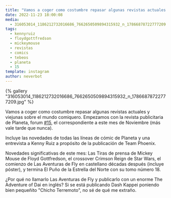 ```yaml
---
title: "Vamos a coger como costumbre repasar algunas revistas actuales y viejunas sobre el mundo comiquero"
date: 2022-11-23 18:00:08
media: 
  - 316053014_1186212732016686_7662650509894315932_n_17866878722777209.jpg
tags: 
  - kennyruiz
  - floydgottfredson
  - mickeymouse
  - revistas
  - comics
  - tebeos
  - planeta
  - 15
template: instagram
author: neverbot
---
```


{% gallery "316053014_1186212732016686_7662650509894315932_n_17866878722777209.jpg" %}

Vamos a coger como costumbre repasar algunas revistas actuales y viejunas sobre el mundo comiquero. Empezamos con la revista publicitaria de Planeta, forum [#15](/tags/15), el correspondiente a este mes de Noviembre (más vale tarde que nunca).

Incluye las novedades de todas las líneas de cómic de Planeta y una entrevista a Kenny Ruiz a propósito de la publicación de Team Phoenix.

Novedades significativas de este mes: Las Tiras de prensa de Mickey Mouse de Floyd Gottfredson, el crossover Crimson Reign de Star Wars, el comienzo de Las Aventuras de Fly en castellano décadas después (incluye póster), y termina El Puño de la Estrella del Norte con su tomo número 18.

¿Por qué no llamarlo Las Aventuras de Fly y publicarlo con un enorme The Adventure of Dai en inglés? Si se está publicando Dash Kappei poniendo bien pequeñito "Chicho Terremoto", no sé de qué me extraño.
